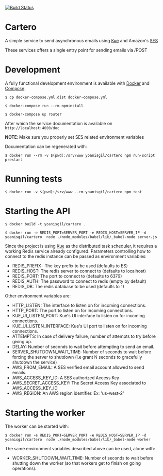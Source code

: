 [![Build Status](https://travis-ci.org/yoanisgil/cartero.svg?branch=master)](https://travis-ci.org/yoanisgil/cartero)

# Cartero

A simple service to send asynchronous emails using [Kue](https://github.com/Automattic/kue) and Amazon's [SES](http://aws.amazon.com/ses/)
 
These services offers a single entry point for sending emails via /POST

# Development

A fully functional development environment is available with [Docker](https://docs.docker.com/installation/) and [Compose](https://docs.docker.com/compose/install/):

    $ cp docker-compose.yml.dist docker-compose.yml

    $ docker-compose run --rm npminstall
    
    $ docker-compose up router

After which the service documentation is available on `http://localhost:4000/doc`

**NOTE**: Make sure you properly set SES related environment variables

Documentation can be regenerated with:

    $ docker run --rm -v $(pwd):/srv/www yoanisgil/cartero npm run-script prestart
    
# Running tests

    $ docker run -v $(pwd):/srv/www --rm yoanisgil/cartero npm test


# Starting the API

    $ docker build -t yoanisgil/cartero .

    $ docker run -e REDIS_PORT=SERVER_PORT -e REDIS_HOST=SERVER_IP -d yoanisgil/cartero  node ./node_modules/babel/lib/_babel-node server.js

Since the project is using [Kue](https://github.com/Automattic/kue) as the distributed task scheduler, it requires a working Redis service already configured. Parameters controlling how to connect to the redis instance can be passed as environment variables:

- REDIS_PREFIX : The key prefix to be used (defaults to ES)
- REDIS_HOST: The redis server to connect to (defaults to localhost)
- REDIS_PORT: The port to connect to (defaults to 6379)
- REDIS_AUTH: The password to connect to redis (empty by default)
- REDIS_DB: The redis database to be used (defaults to 1)

Other environment variables are:

- HTTP_LISTEN: The interface to listen on for incoming connections.
- HTTP_PORT: The port to listen on for incoming connections.
- KUE_UI_LISTEN_PORT: Kue's UI interface to listen on for incoming connections.
- KUE_UI_LISTEN_INTERFACE: Kue's UI port to listen on for incoming connections.
- ATTEMPTS: In case of delivery failure, number of attempts to try before giving up.
- DELAY: Number of seconds to wait before attempting to send an email.
- SERVER_SHUTDOWN_WAIT_TIME: Number of seconds to wait before forcing the server to shutdown (i.e grant N seconds to gracefully shutdown the service)
- AWS_FROM_EMAIL: A SES verified email account allowed to send emails.
- AWS_ACCESS_KEY_ID: A SES authorized Access Key
- AWS_SECRET_ACCESS_KEY: The Secret Access Key associated to AWS_ACCESS_KEY_ID
- AWS_REGION: An AWS region identifier. Ex: 'us-west-2'

# Starting the worker

The worker can be started with:

    $ docker run -e REDIS_PORT=SERVER_PORT -e REDIS_HOST=SERVER_IP -d yoanisgil/cartero  node ./node_modules/babel/lib/_babel-node worker

The same environment variables described above can be used, alone with:

- WORKER_SHUTDOWN_WAIT_TIME: Number of seconds to wait before shutting down the worker (so that workers get to finish on going operations).
